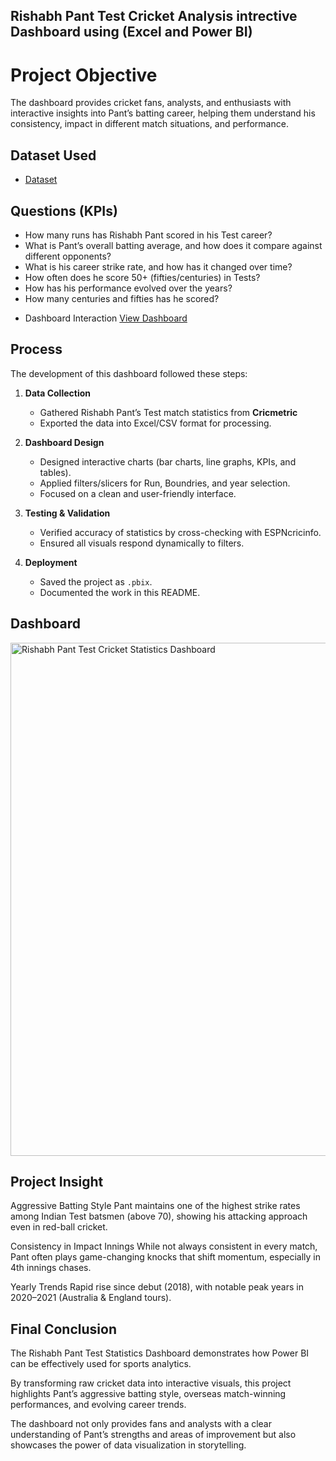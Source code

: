 ## Rishabh Pant Test Cricket Analysis intrective Dashboard using (Excel and Power BI)
# Project Objective
The dashboard provides cricket fans, analysts, and enthusiasts with interactive insights into Pant’s batting career, helping them understand his consistency, impact in different match situations, and performance.

## Dataset Used
- <a href="https://github.com/kasifzafar/Data-Analysis-Dashboard/blob/main/Rishabh%20Pant%20Test%20Cricket%20Dataset.xlsx">Dataset</a>

## Questions (KPIs)

* How many runs has Rishabh Pant scored in his Test career?
* What is Pant’s overall batting average, and how does it compare against different opponents?
* What is his career strike rate, and how has it changed over time?
* How often does he score 50+ (fifties/centuries) in Tests?
* How has his performance evolved over the years?
* How many centuries and fifties has he scored?
- Dashboard Interaction <a href="https://github.com/kasifzafar/Data-Analysis-Dashboard/blob/main/Rishabh%20Pant%20Test%20Cricket%20Statistics%20Dashboard.png">View Dashboard</a>

##  Process
The development of this dashboard followed these steps:

1. **Data Collection**  
   - Gathered Rishabh Pant’s Test match statistics from **Cricmetric**  
   - Exported the data into Excel/CSV format for processing.  

2. **Dashboard Design**  
   - Designed interactive charts (bar charts, line graphs, KPIs, and tables).  
   - Applied filters/slicers for Run, Boundries, and year selection.  
   - Focused on a clean and user-friendly interface.  

3. **Testing & Validation**  
   - Verified accuracy of statistics by cross-checking with ESPNcricinfo.  
   - Ensured all visuals respond dynamically to filters.

4. **Deployment**  
   - Saved the project as `.pbix`.  
   - Documented the work in this README.

## Dashboard
<img width="1477" height="821" alt="Rishabh Pant Test Cricket Statistics Dashboard" src="https://github.com/user-attachments/assets/9649071f-1d21-4d43-9136-6641113a4e4b" />



## Project Insight


Aggressive Batting Style
Pant maintains one of the highest strike rates among Indian Test batsmen (above 70), showing his attacking approach even in red-ball cricket.

Consistency in Impact Innings
While not always consistent in every match, Pant often plays game-changing knocks that shift momentum, especially in 4th innings chases.

Yearly Trends
Rapid rise since debut (2018), with notable peak years in 2020–2021 (Australia & England tours).

## Final Conclusion

The Rishabh Pant Test Statistics Dashboard demonstrates how Power BI can be effectively used for sports analytics.

By transforming raw cricket data into interactive visuals, this project highlights Pant’s aggressive batting style, overseas match-winning performances, and evolving career trends.

The dashboard not only provides fans and analysts with a clear understanding of Pant’s strengths and areas of improvement but also showcases the power of data visualization in storytelling.
 

